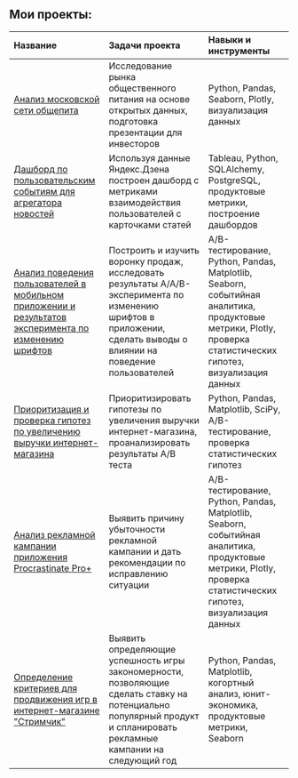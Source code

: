 ## Мои проекты:

| Название | Задачи проекта | Навыки и инструменты |
| :-------------------- |:---------------------------|:---------------------------|
| [Анализ московской сети общепита](https://github.com/AleksandrK86/practicum/tree/main/coffee_places) | Исследование рынка общественного питания на основе открытых данных, подготовка презентации для инвесторов | Python, Pandas, Seaborn, Plotly, визуализация данных |
| [Дашборд по пользовательским событиям для агрегатора новостей](https://github.com/AleksandrK86/practicum/tree/main/dash_dzen) | Используя данные Яндекс.Дзена построен дашборд с метриками взаимодействия пользователей с карточками статей | Tableau, Python, SQLAlchemy, PostgreSQL, продуктовые метрики, построение дашбордов 
| [Анализ поведения пользователей в мобильном приложении и результатов эксперимента по изменению шрифтов](https://github.com/AleksandrK86/practicum/tree/main/events_analysis) | Построить и изучить воронку продаж, исследовать результаты A/A/B-эксперимента по изменению шрифтов в приложении, сделать выводы о влиянии на поведение пользователей | A/B-тестирование, Python, Pandas, Matplotlib, Seaborn, событийная аналитика, продуктовые метрики, Plotly, проверка статистических гипотез, визуализация данных |
| [Приоритизация и проверка гипотез по увеличению выручки интернет-магазина](https://github.com/AleksandrK86/practicum/tree/main/hypothesis) | Приоритизировать гипотезы по увеличения выручки интернет-магазина, проанализировать результаты А/В теста | Python, Pandas, Matplotlib, SciPy, A/B-тестирование, проверка статистических гипотез |
| [Анализ рекламной кампании приложения Procrastinate Pro+](https://github.com/AleksandrK86/practicum/tree/main/mrkt) | Выявить причину убыточности рекламной кампании и дать рекомендации по исправлению ситуации | A/B-тестирование, Python, Pandas, Matplotlib, Seaborn, событийная аналитика, продуктовые метрики, Plotly, проверка статистических гипотез, визуализация данных |
| [Определение критериев для продвижения игр в интернет-магазине "Стримчик"](https://github.com/AleksandrK86/practicum/tree/main/strimchik) | Выявить определяющие успешность игры закономерности, позволяющие сделать ставку на потенциально популярный продукт и спланировать рекламные кампании на следующий год | Python, Pandas, Matplotlib, когортный анализ, юнит-экономика, продуктовые метрики, Seaborn |
